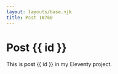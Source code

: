 ```yaml
---
layout: layouts/base.njk
title: Post 10760
---
```


# Post {{ id }}

This is post {{ id }} in my Eleventy project.
